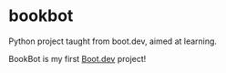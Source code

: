 # bookbot

Python project taught from boot.dev, aimed at learning.

BookBot is my first [Boot.dev](https://www.boot.dev) project!
